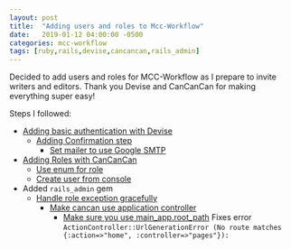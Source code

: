 ```yaml
---
layout: post
title:  "Adding users and roles to Mcc-Workflow"
date:   2019-01-12 04:00:00 -0500
categories: mcc-workflow
tags: [ruby,rails,devise,cancancan,rails_admin]
---
```

Decided to add users and roles for MCC-Workflow as I prepare to invite writers and editors. Thank you Devise and CanCanCan for making everything super easy!

<!-- more -->

Steps I followed:

- [Adding basic authentication with Devise](https://guides.railsgirls.com/devise)
  - [Adding Confirmation step](https://github.com/plataformatec/devise/wiki/How-To:-Add-:confirmable-to-Users)
    - [Set mailer to use Google SMTP](https://stackoverflow.com/questions/36996090/rails-devise-not-sending-an-email-confirmation-in-development)
- [Adding Roles with CanCanCan](https://codepany.com/blog/rails-5-user-accounts-with-3-types-of-roles-devise-rails_admin-cancancan/)
  - [Use enum for role](https://naturaily.com/blog/ruby-on-rails-enum)
  - [Create user from console](https://stackoverflow.com/a/4316995)
- Added `rails_admin` gem
  - [Handle role exception gracefully](https://github.com/brunopgalvao/CanCan1Ruby2Devise3Rails4)
    - [Make cancan use application controller](https://stackoverflow.com/a/40415516) 
      - [Make sure you use main_app.root_path](https://stackoverflow.com/a/23254562) Fixes error `ActionController::UrlGenerationError (No route matches {:action=>"home", :controller=>"pages"}):`